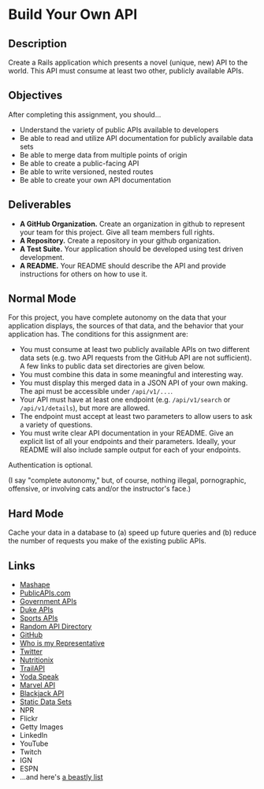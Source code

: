 # Build Your Own API

## Description

Create a Rails application which presents a novel (unique, new) API to the world.  This API must consume at least two other, publicly available APIs.

## Objectives

After completing this assignment, you should...

* Understand the variety of public APIs available to developers
* Be able to read and utilize API documentation for publicly available data sets
* Be able to merge data from multiple points of origin
* Be able to create a public-facing API
* Be able to write versioned, nested routes
* Be able to create your own API documentation

## Deliverables

* **A GitHub Organization.** Create an organization in github to represent your team for this project.  Give all team members full rights.
* **A Repository.** Create a repository in your github organization.
* **A Test Suite.** Your application should be developed using test driven development.
* **A README.** Your README should describe the API and provide instructions for others on how to use it.

## Normal Mode

For this project, you have complete autonomy on the data that your application displays, the sources of that data, and the behavior that your application has.  The conditions for this assignment are:

* You must consume at least two publicly available APIs on two different data sets (e.g. two API requests from the GitHub API are not sufficient).  A few links to public data set directories are given below.
* You must combine this data in some meaningful and interesting way.
* You must display this merged data in a JSON API of your own making.  The api must be accessible under `/api/v1/...`.
* Your API must have at least one endpoint (e.g. `/api/v1/search` or `/api/v1/details`), but more are allowed.
* The endpoint must accept at least two parameters to allow users to ask a variety of questions.
* You must write clear API documentation in your README.  Give an explicit list of all your endpoints and their parameters.  Ideally, your README will also include sample output for each of your endpoints.

Authentication is optional.

(I say "complete autonomy," but, of course, nothing illegal, pornographic, offensive, or involving cats and/or the instructor's face.)

## Hard Mode

Cache your data in a database to (a) speed up future queries and (b) reduce the number of requests you make of the existing public APIs.

## Links

* [Mashape](https://www.mashape.com/)
* [PublicAPIs.com](http://www.publicapis.com/)
* [Government APIs](https://www.data.gov/developers/apis)
* [Duke APIs](http://dev.colab.duke.edu/resource/duke-public-apis)
* [Sports APIs](http://www.programmableweb.com/news/91-sports-apis-fanfeedr-seatwave-and-espn/2012/08/01)
* [Random API Directory](http://www.programmableweb.com/apis/directory)
* [GitHub](https://api.github.com/users/masonfmatthews/events)
* [Who is my Representative](http://whoismyrepresentative.com/getall_mems.php?zip=27701)
* [Twitter](https://dev.twitter.com/rest/public)
* [Nutritionix](https://www.mashape.com/msilverman/nutritionix-nutrition-database)
* [TrailAPI](https://www.mashape.com/trailapi/trailapi)
* [Yoda Speak](https://www.mashape.com/ismaelc/yoda-speak)
* [Marvel API](http://developer.marvel.com/docs)
* [Blackjack API](http://deckofcardsapi.com/)
* [Static Data Sets](http://vincentarelbundock.github.io/Rdatasets/datasets.html)
* NPR
* Flickr
* Getty Images
* LinkedIn
* YouTube
* Twitch
* IGN
* ESPN
* ...and here's [a beastly list](http://tiyd-rails-2015-08.github.io/notes/apis)
